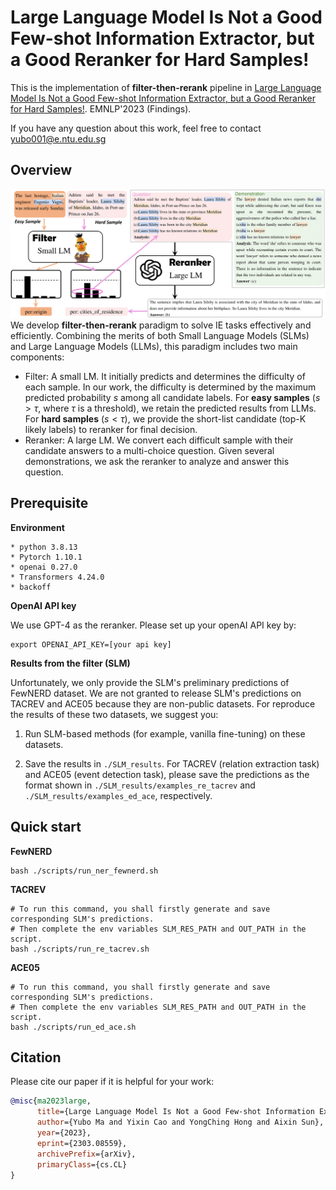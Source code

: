 # Large Language Model Is Not a Good Few-shot Information Extractor, but a Good Reranker for Hard Samples!
This is the implementation of **filter-then-rerank** pipeline in [Large Language Model Is Not a Good Few-shot Information Extractor, but a Good Reranker for Hard Samples!](https://arxiv.org/abs/2303.08559). EMNLP'2023 (Findings). 

If you have any question about this work, feel free to contact yubo001@e.ntu.edu.sg


## Overview
![](./filter-then-rerank-new.png)
We develop **filter-then-rerank** paradigm to solve IE tasks effectively and efficiently. Combining the merits of both Small Language Models (SLMs) and Large Language Models (LLMs), this paradigm includes two main components:
* Filter: A small LM. It initially predicts and determines the difficulty of each sample. In our work, the difficulty is determined by the maximum predicted probability $s$ among all candidate labels. For **easy samples** ($s > \tau$, where $\tau$ is a threshold), we retain the predicted results from LLMs. For **hard samples** ($s < \tau$), we provide the short-list candidate (top-K likely labels) to reranker for final decision.
* Reranker: A large LM. We convert each difficult sample with their candidate answers to a multi-choice question. Given several demonstrations, we ask the reranker to analyze and answer this question.



## Prerequisite
**Environment**
```
* python 3.8.13
* Pytorch 1.10.1
* openai 0.27.0
* Transformers 4.24.0
* backoff
```

**OpenAI API key**

We use GPT-4 as the reranker. Please set up your openAI API key by:
```
export OPENAI_API_KEY=[your api key]
```

**Results from the filter (SLM)**

Unfortunately, we only provide the SLM's preliminary predictions of FewNERD dataset. We are not granted to release SLM's predictions on TACREV and ACE05 because they are non-public datasets. For reproduce the results of these two datasets, we suggest you:

1. Run SLM-based methods (for example, vanilla fine-tuning) on these datasets.

2. Save the results in `./SLM_results`. For TACREV (relation extraction task) and ACE05 (event detection task), please save the predictions as the format shown in `./SLM_results/examples_re_tacrev` and `./SLM_results/examples_ed_ace`, respectively.


## Quick start
**FewNERD**
```
bash ./scripts/run_ner_fewnerd.sh
```

**TACREV**
```
# To run this command, you shall firstly generate and save corresponding SLM's predictions.
# Then complete the env variables SLM_RES_PATH and OUT_PATH in the script.
bash ./scripts/run_re_tacrev.sh
```

**ACE05**
```
# To run this command, you shall firstly generate and save corresponding SLM's predictions.
# Then complete the env variables SLM_RES_PATH and OUT_PATH in the script.
bash ./scripts/run_ed_ace.sh
```

## Citation
Please cite our paper if it is helpful for your work:
```bibtex
@misc{ma2023large,
      title={Large Language Model Is Not a Good Few-shot Information Extractor, but a Good Reranker for Hard Samples!}, 
      author={Yubo Ma and Yixin Cao and YongChing Hong and Aixin Sun},
      year={2023},
      eprint={2303.08559},
      archivePrefix={arXiv},
      primaryClass={cs.CL}
}
```
